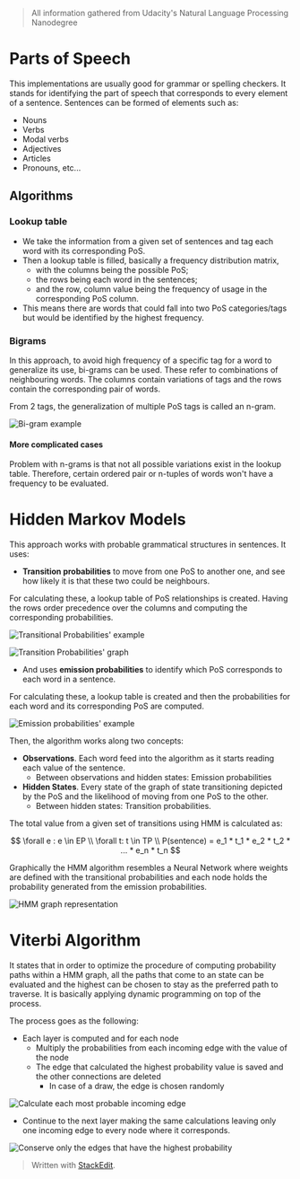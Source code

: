 > All information gathered from Udacity's Natural Language Processing Nanodegree

# Parts of Speech

This implementations are usually good for grammar or spelling checkers. It stands for identifying the part of speech that corresponds to every element of a sentence. 
Sentences can be formed of elements such as: 
- Nouns
- Verbs
- Modal verbs
- Adjectives
- Articles
- Pronouns, etc...

## Algorithms

### Lookup table

- We take the information from a given set of sentences and tag each word with its corresponding PoS. 
- Then a lookup table is filled, basically a frequency distribution matrix,
	-  with the columns being the possible PoS;
	-  the rows being each word in the sentences; 
	- and the row, column value being the frequency of usage in the corresponding PoS column. 
- This means there are words that could fall into two PoS categories/tags but would be identified by the highest frequency.

### Bigrams

In this approach, to avoid high frequency of a specific tag for a word to generalize its use, bi-grams can be used. These refer to combinations of neighbouring words.
The columns contain variations of tags and the rows contain the corresponding pair of words.

From 2 tags, the generalization of multiple PoS tags is called an n-gram.

![Bi-gram example](https://raw.githubusercontent.com/euphonie/study-notes/master/Computer%20Science/Theory/Natural%20Language%20Processing/bigrams.png)

#### More complicated cases

Problem with n-grams is that not all possible variations exist in the lookup table. Therefore, certain ordered pair or n-tuples of words won't have a frequency to be evaluated.

# Hidden Markov Models

This approach works with probable grammatical structures in sentences. It uses:
-  **Transition probabilities** to move from one PoS to another one, and see how likely it is that these two could be neighbours. 

For calculating these, a lookup table of PoS relationships is created. Having the rows order precedence over the columns and computing the corresponding probabilities.

![Transitional Probabilities' example](https://raw.githubusercontent.com/euphonie/study-notes/master/Computer%20Science/Theory/Natural%20Language%20Processing/transitionalprobs.png)

![Transition Probabilities' graph](https://raw.githubusercontent.com/euphonie/study-notes/master/Computer%20Science/Theory/Natural%20Language%20Processing/transitionalgraph.png)

- And uses **emission probabilities** to identify which PoS corresponds to each word in a sentence. 

For calculating these, a lookup table is created and then the probabilities for each word and its corresponding PoS are computed. 

![Emission probabilities' example](https://raw.githubusercontent.com/euphonie/study-notes/master/Computer%20Science/Theory/Natural%20Language%20Processing/emissionprobs.png)

Then, the algorithm works along two concepts: 

- **Observations**. Each word feed into the algorithm as it starts reading each value of the sentence.
	- Between observations and hidden states: Emission probabilities
- **Hidden States**. Every state of the graph of state transitioning depicted by the PoS and the likelihood of moving from one PoS to the other.
	- Between hidden states: Transition probabilities.

The total value from a given set of transitions using HMM is calculated as: 

$$
\forall e : e \in EP \\
\forall t: t \in TP \\
P(sentence) = e_1 * t_1 * e_2 * t_2 * ... * e_n * t_n
$$

Graphically the HMM algorithm resembles a Neural Network where weights are defined with the transitional probabilities and each node holds the probability generated from the emission probabilities.

![HMM graph representation](https://raw.githubusercontent.com/euphonie/study-notes/master/Computer%20Science/Theory/Natural%20Language%20Processing/hmmgraph.png)

# Viterbi Algorithm

It states that in order to optimize the procedure of computing probability paths within a HMM graph, all the paths that come to an state can be evaluated and the highest can be chosen to stay as the preferred path to traverse.
It is basically applying dynamic programming on top of the process.

The process goes as the following: 
- Each layer is computed and for each node
	- Multiply the probabilities from each incoming edge with the value of the node
	- The edge that calculated the highest probability value is saved and the other connections are deleted
		- In case of a draw, the edge is chosen randomly

![Calculate each most probable incoming edge](https://raw.githubusercontent.com/euphonie/study-notes/master/Computer%20Science/Theory/Natural%20Language%20Processing/viterbi.png)

- Continue to the next layer making the same calculations leaving only one incoming edge to every node where it corresponds.

![Conserve only the edges that have the highest probability](https://raw.githubusercontent.com/euphonie/study-notes/master/Computer%20Science/Theory/Natural%20Language%20Processing/viterbi2.png)


> Written with [StackEdit](https://stackedit.io/).
<!--stackedit_data:
eyJoaXN0b3J5IjpbMzQzNTk2NzIxLC0xNDQyMzQwOTczLDE2NT
AxOTA5MSwyMzI1NDA2NDYsLTEwNjYwMzc5NjAsLTcwNTY3NzM0
OSw2ODM5NjYzNjRdfQ==
-->
